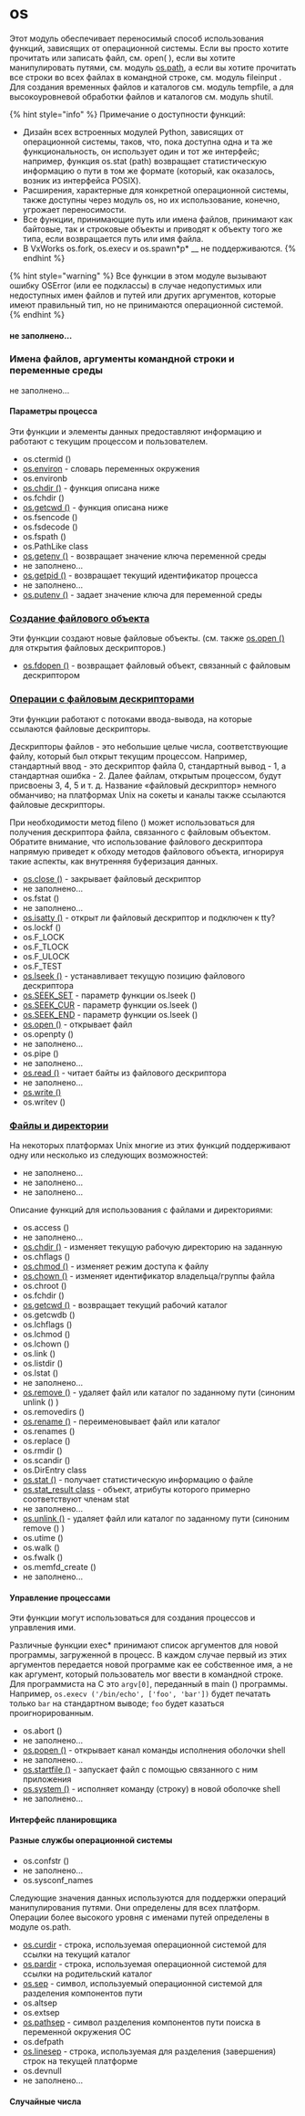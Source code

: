 # os

Этот модуль обеспечивает переносимый способ использования функций, зависящих от операционной системы. Если вы просто хотите прочитать или записать файл, см. open\( \), если вы хотите манипулировать путями, см. модуль [os.path](https://treasuremaster.gitbook.io/python-docs/dostup-k-failam-i-papkam/os.path), а если вы хотите прочитать все строки во всех файлах в командной строке, см. модуль fileinput . Для создания временных файлов и каталогов см. модуль tempfile, а для высокоуровневой обработки файлов и каталогов см. модуль shutil.

{% hint style="info" %}
Примечание о доступности функций:

* Дизайн всех встроенных модулей Python, зависящих от операционной системы, таков, что, пока доступна одна и та же функциональность, он использует один и тот же интерфейс; например, функция os.stat \(path\) возвращает статистическую информацию о пути в том же формате \(который, как оказалось, возник из интерфейса POSIX\).
* Расширения, характерные для конкретной операционной системы, также доступны через модуль os, но их использование, конечно, угрожает переносимости.
* Все функции, принимающие путь или имена файлов, принимают как байтовые, так и строковые объекты и приводят к объекту того же типа, если возвращается путь или имя файла.
* В VxWorks os.fork, os.execv и os.spawn\*p\* __ не поддерживаются.
{% endhint %}

{% hint style="warning" %}
Все функции в этом модуле вызывают ошибку OSError \(или ее подклассы\) в случае недопустимых или недоступных имен файлов и путей или других аргументов, которые имеют правильный тип, но не принимаются операционной системой.
{% endhint %}

#### не заполнено...

### Имена файлов, аргументы командной строки и переменные среды

не заполнено...

#### Параметры процесса

Эти функции и элементы данных предоставляют информацию и работают с текущим процессом и пользователем.

* os.ctermid \(\)
* [os.environ](https://treasuremaster.gitbook.io/python-docs/obshie-sluzhby-operacionnoi-sistemy/os/environ) - словарь переменных окружения
* os.environb
* [os.chdir \(\)](./#faily-i-direktorii) - функция описана ниже
* os.fchdir \(\)
* [os.getcwd \(\)](./#faily-i-direktorii) - функция описана ниже
* os.fsencode \(\)
* os.fsdecode \(\)
* os.fspath \(\)
* os.PathLike class
* [os.getenv \(\)](https://treasuremaster.gitbook.io/python-docs/obshie-sluzhby-operacionnoi-sistemy/os/os.getenv) - возвращает значение ключа переменной среды
* не заполнено...
* [os.getpid \(\)](https://treasuremaster.gitbook.io/python-docs/obshie-sluzhby-operacionnoi-sistemy/os/os.getpid) - возвращает текущий идентификатор процесса
* не заполнено...
* [os.putenv \(\)](https://treasuremaster.gitbook.io/python-docs/obshie-sluzhby-operacionnoi-sistemy/os/os.putenv) - задает значение ключа для переменной среды

### [Создание файлового объекта](sozdanie-failovogo-obekta/)

Эти функции создают новые файловые объекты. \(см. также [os.open \(\)](operacii-s-failovymi-deskriptorami/os.open.md) для открытия файловых дескрипторов.\)

* [os.fdopen \(\)](sozdanie-failovogo-obekta/os.fdopen.md) - возвращает файловый объект, связанный с файловым дескриптором

### [Операции с файловым дескрипторами](operacii-s-failovymi-deskriptorami/)

Эти функции работают с потоками ввода-вывода, на которые ссылаются файловые дескрипторы.

Дескрипторы файлов - это небольшие целые числа, соответствующие файлу, который был открыт текущим процессом. Например, стандартный ввод - это дескриптор файла 0, стандартный вывод - 1, а стандартная ошибка - 2. Далее файлам, открытым процессом, будут присвоены 3, 4, 5 и т. д. Название «файловый дескриптор» немного обманчиво; на платформах Unix на сокеты и каналы также ссылаются файловые дескрипторы.

При необходимости метод fileno \(\) может использоваться для получения дескриптора файла, связанного с файловым объектом. Обратите внимание, что использование файлового дескриптора напрямую приведет к обходу методов файлового объекта, игнорируя такие аспекты, как внутренняя буферизация данных.

* [os.close \(\)](operacii-s-failovymi-deskriptorami/os.close.md) - закрывает файловый дескриптор
* не заполнено...
* os.fstat \(\)
* не заполнено...
* [os.isatty \(\)](https://treasuremaster.gitbook.io/python-docs/obshie-sluzhby-operacionnoi-sistemy/os/os.isatty) - открыт ли файловый дескриптор и подключен к tty?
* os.lockf \(\)
* os.F\_LOCK
* os.F\_TLOCK
* os.F\_ULOCK
* os.F\_TEST
* [os.lseek \(\)](operacii-s-failovymi-deskriptorami/os.lseek.md) - устанавливает текущую позицию файлового дескриптора
* [os.SEEK\_SET](operacii-s-failovymi-deskriptorami/os.seek_set.md) - параметр функции os.lseek \(\)
* [os.SEEK\_CUR](operacii-s-failovymi-deskriptorami/os.seek_cur.md) - параметр функции os.lseek \(\)
* [os.SEEK\_END](operacii-s-failovymi-deskriptorami/os.seek_end.md) - параметр функции os.lseek \(\)
* [os.open \(\)](operacii-s-failovymi-deskriptorami/os.open.md) - открывает файл
* os.openpty \(\)
* не заполнено...
* os.pipe \(\)
* не заполнено...
* [os.read \(\)](operacii-s-failovymi-deskriptorami/os.read.md) - читает байты из файлового дескриптора
* не заполнено...
* [os.write \(\)](operacii-s-failovymi-deskriptorami/os.write.md)
* os.writev \(\)

### [Файлы и директории](faily-i-direktorii/)

На некоторых платформах Unix многие из этих функций поддерживают одну или несколько из следующих возможностей:

* не заполнено...
* не заполнено...
* не заполнено...

Описание функций для использования с файлами и директориями:

* os.access \(\)
* не заполнено...
* [os.chdir \(\)](faily-i-direktorii/os.chdir.md) - изменяет текущую рабочую директорию на заданную
* os.chflags \(\)
* [os.chmod \(\)](faily-i-direktorii/os.chmod.md) - изменяет режим доступа к файлу
* [os.chown \(\)](faily-i-direktorii/os.chown.md) - изменяет идентификатор владельца/группы файла
* os.chroot \(\)
* os.fchdir \(\)
* [os.getcwd \(\)](https://treasuremaster.gitbook.io/python-docs/obshie-sluzhby-operacionnoi-sistemy/os/getcwd) - возвращает текущий рабочий каталог
* os.getcwdb \(\)
* os.lchflags \(\)
* os.lchmod \(\)
* os.lchown \(\)
* os.link \(\)
* os.listdir \(\)
* os.lstat \(\)
* не заполнено...
* [os.remove \(\)](faily-i-direktorii/os.remove.md) - удаляет файл или каталог по заданному пути \(синоним unlink \(\) \)
* os.removedirs \(\)
* [os.rename \(\)](faily-i-direktorii/os.rename.md) - переименовывает файл или каталог
* os.renames \(\)
* os.replace \(\)
* os.rmdir \(\)
* os.scandir \(\)
* os.DirEntry class
* [os.stat \(\)](faily-i-direktorii/os.stat.md) - получает статистическую информацию о файле
* [os.stat\_result class](faily-i-direktorii/os.stat_result.md) - объект, атрибуты которого примерно соответствуют членам stat
* не заполнено...
* [os.unlink \(\)](faily-i-direktorii/os.unlink.md) - удаляет файл или каталог по заданному пути \(синоним remove \(\) \)
* os.utime \(\)
* os.walk \(\)
* os.fwalk \(\)
* os.memfd\_create \(\)
* не заполнено...

#### Управление процессами

Эти функции могут использоваться для создания процессов и управления ими.

Различные функции exec\* принимают список аргументов для новой программы, загруженной в процесс. В каждом случае первый из этих аргументов передается новой программе как ее собственное имя, а не как аргумент, который пользователь мог ввести в командной строке. Для программиста на C это `argv[0]`, переданный в main \(\) программы. Например, `os.execv ('/bin/echo', ['foo', 'bar'])` будет печатать только `bar` на стандартном выводе; `foo` будет казаться проигнорированным.

* os.abort \(\)
* не заполнено...
* [os.popen \(\)](https://treasuremaster.gitbook.io/python-docs/obshie-sluzhby-operacionnoi-sistemy/os/os.popen) - открывает канал команды исполнения оболочки shell
* не заполнено...
* [os.startfile \(\)](https://treasuremaster.gitbook.io/python-docs/obshie-sluzhby-operacionnoi-sistemy/os/os.startfile) - запускает файл с помощью связанного с ним приложения
* [os.system \(\)](https://treasuremaster.gitbook.io/python-docs/obshie-sluzhby-operacionnoi-sistemy/os/os.system) - исполняет команду \(строку\) в новой оболочке shell
* не заполнено...

#### Интерфейс планировщика

#### Разные службы операционной системы

* os.confstr \(\)
* не заполнено...
* os.sysconf\_names

Следующие значения данных используются для поддержки операций манипулирования путями. Они определены для всех платформ. Операции более высокого уровня с именами путей определены в модуле os.path.

* [os.curdir](raznye-sluzhby-os/os.curdir.md) - строка, используемая операционной системой для ссылки на текущий каталог
* [os.pardir](raznye-sluzhby-os/os.pardir.md) - строка, используемая операционной системой для ссылки на родительский каталог
* [os.sep](raznye-sluzhby-os/os.sep.md) - символ, используемый операционной системой для разделения компонентов пути
* os.altsep
* os.extsep
* [os.pathsep](raznye-sluzhby-os/pathsep.md) - символ разделения компонентов пути поиска в переменной окружения ОС
* os.defpath
* [os.linesep](raznye-sluzhby-os/os.linesep.md) - строка, используемая для разделения \(завершения\) строк на текущей платформе
* os.devnull
* не заполнено...

#### Случайные числа

